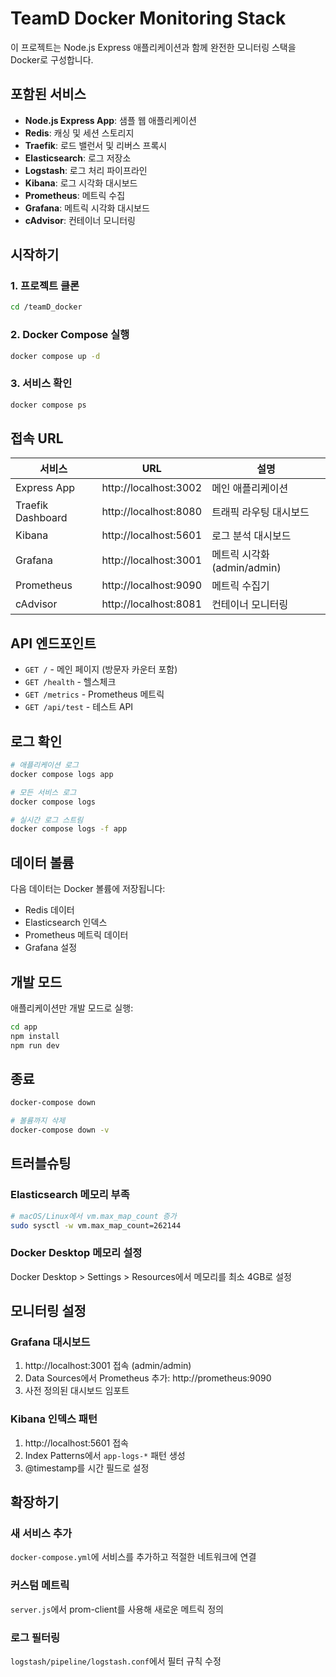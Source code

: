 # TeamD Docker Monitoring Stack

이 프로젝트는 Node.js Express 애플리케이션과 함께 완전한 모니터링 스택을 Docker로 구성합니다.

## 포함된 서비스

- **Node.js Express App**: 샘플 웹 애플리케이션
- **Redis**: 캐싱 및 세션 스토리지
- **Traefik**: 로드 밸런서 및 리버스 프록시
- **Elasticsearch**: 로그 저장소
- **Logstash**: 로그 처리 파이프라인
- **Kibana**: 로그 시각화 대시보드
- **Prometheus**: 메트릭 수집
- **Grafana**: 메트릭 시각화 대시보드
- **cAdvisor**: 컨테이너 모니터링

## 시작하기

### 1. 프로젝트 클론
```bash
cd /teamD_docker
```

### 2. Docker Compose 실행
```bash
docker compose up -d
```

### 3. 서비스 확인
```bash
docker compose ps
```

## 접속 URL

| 서비스 | URL | 설명 |
|--------|-----|------|
| Express App | http://localhost:3002 | 메인 애플리케이션 |
| Traefik Dashboard | http://localhost:8080 | 트래픽 라우팅 대시보드 |
| Kibana | http://localhost:5601 | 로그 분석 대시보드 |
| Grafana | http://localhost:3001 | 메트릭 시각화 (admin/admin) |
| Prometheus | http://localhost:9090 | 메트릭 수집기 |
| cAdvisor | http://localhost:8081 | 컨테이너 모니터링 |

## API 엔드포인트

- `GET /` - 메인 페이지 (방문자 카운터 포함)
- `GET /health` - 헬스체크
- `GET /metrics` - Prometheus 메트릭
- `GET /api/test` - 테스트 API

## 로그 확인

```bash
# 애플리케이션 로그
docker compose logs app

# 모든 서비스 로그
docker compose logs

# 실시간 로그 스트림
docker compose logs -f app
```

## 데이터 볼륨

다음 데이터는 Docker 볼륨에 저장됩니다:
- Redis 데이터
- Elasticsearch 인덱스
- Prometheus 메트릭 데이터
- Grafana 설정

## 개발 모드

애플리케이션만 개발 모드로 실행:
```bash
cd app
npm install
npm run dev
```

## 종료

```bash
docker-compose down

# 볼륨까지 삭제
docker-compose down -v
```

## 트러블슈팅

### Elasticsearch 메모리 부족
```bash
# macOS/Linux에서 vm.max_map_count 증가
sudo sysctl -w vm.max_map_count=262144
```

### Docker Desktop 메모리 설정
Docker Desktop > Settings > Resources에서 메모리를 최소 4GB로 설정

## 모니터링 설정

### Grafana 대시보드
1. http://localhost:3001 접속 (admin/admin)
2. Data Sources에서 Prometheus 추가: http://prometheus:9090
3. 사전 정의된 대시보드 임포트

### Kibana 인덱스 패턴
1. http://localhost:5601 접속
2. Index Patterns에서 `app-logs-*` 패턴 생성
3. @timestamp를 시간 필드로 설정

## 확장하기

### 새 서비스 추가
`docker-compose.yml`에 서비스를 추가하고 적절한 네트워크에 연결

### 커스텀 메트릭
`server.js`에서 prom-client를 사용해 새로운 메트릭 정의

### 로그 필터링
`logstash/pipeline/logstash.conf`에서 필터 규칙 수정
